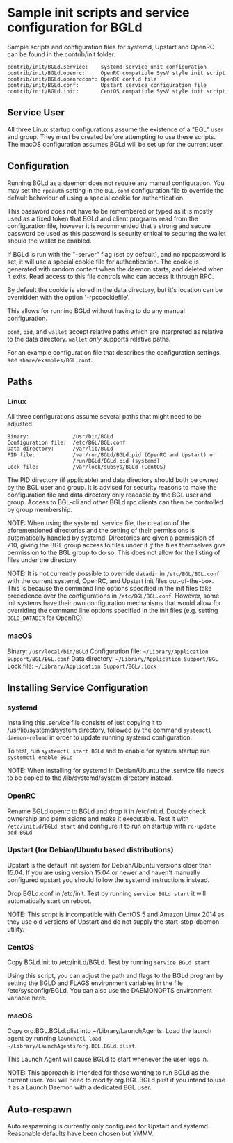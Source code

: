 Sample init scripts and service configuration for BGLd
==========================================================

Sample scripts and configuration files for systemd, Upstart and OpenRC
can be found in the contrib/init folder.

    contrib/init/BGLd.service:    systemd service unit configuration
    contrib/init/BGLd.openrc:     OpenRC compatible SysV style init script
    contrib/init/BGLd.openrcconf: OpenRC conf.d file
    contrib/init/BGLd.conf:       Upstart service configuration file
    contrib/init/BGLd.init:       CentOS compatible SysV style init script

Service User
---------------------------------

All three Linux startup configurations assume the existence of a "BGL" user
and group.  They must be created before attempting to use these scripts.
The macOS configuration assumes BGLd will be set up for the current user.

Configuration
---------------------------------

Running BGLd as a daemon does not require any manual configuration. You may
set the `rpcauth` setting in the `BGL.conf` configuration file to override
the default behaviour of using a special cookie for authentication.

This password does not have to be remembered or typed as it is mostly used
as a fixed token that BGLd and client programs read from the configuration
file, however it is recommended that a strong and secure password be used
as this password is security critical to securing the wallet should the
wallet be enabled.

If BGLd is run with the "-server" flag (set by default), and no rpcpassword is set,
it will use a special cookie file for authentication. The cookie is generated with random
content when the daemon starts, and deleted when it exits. Read access to this file
controls who can access it through RPC.

By default the cookie is stored in the data directory, but it's location can be overridden
with the option '-rpccookiefile'.

This allows for running BGLd without having to do any manual configuration.

`conf`, `pid`, and `wallet` accept relative paths which are interpreted as
relative to the data directory. `wallet` *only* supports relative paths.

For an example configuration file that describes the configuration settings,
see `share/examples/BGL.conf`.

Paths
---------------------------------

### Linux

All three configurations assume several paths that might need to be adjusted.

	Binary:              /usr/bin/BGLd
	Configuration file:  /etc/BGL/BGL.conf
	Data directory:      /var/lib/BGLd
	PID file:            /var/run/BGLd/BGLd.pid (OpenRC and Upstart) or
                         /run/BGLd/BGLd.pid (systemd)
	Lock file:           /var/lock/subsys/BGLd (CentOS)

The PID directory (if applicable) and data directory should both be owned by the
BGL user and group. It is advised for security reasons to make the
configuration file and data directory only readable by the BGL user and
group. Access to BGL-cli and other BGLd rpc clients can then be
controlled by group membership.

NOTE: When using the systemd .service file, the creation of the aforementioned
directories and the setting of their permissions is automatically handled by
systemd. Directories are given a permission of 710, giving the BGL group
access to files under it _if_ the files themselves give permission to the
BGL group to do so. This does not allow
for the listing of files under the directory.

NOTE: It is not currently possible to override `datadir` in
`/etc/BGL/BGL.conf` with the current systemd, OpenRC, and Upstart init
files out-of-the-box. This is because the command line options specified in the
init files take precedence over the configurations in
`/etc/BGL/BGL.conf`. However, some init systems have their own
configuration mechanisms that would allow for overriding the command line
options specified in the init files (e.g. setting `BGLD_DATADIR` for
OpenRC).

### macOS

Binary:              `/usr/local/bin/BGLd`
Configuration file:  `~/Library/Application Support/BGL/BGL.conf`
Data directory:      `~/Library/Application Support/BGL`
Lock file:           `~/Library/Application Support/BGL/.lock`

Installing Service Configuration
-----------------------------------

### systemd

Installing this .service file consists of just copying it to
/usr/lib/systemd/system directory, followed by the command
`systemctl daemon-reload` in order to update running systemd configuration.

To test, run `systemctl start BGLd` and to enable for system startup run
`systemctl enable BGLd`

NOTE: When installing for systemd in Debian/Ubuntu the .service file needs to be copied to the /lib/systemd/system directory instead.

### OpenRC

Rename BGLd.openrc to BGLd and drop it in /etc/init.d.  Double
check ownership and permissions and make it executable.  Test it with
`/etc/init.d/BGLd start` and configure it to run on startup with
`rc-update add BGLd`

### Upstart (for Debian/Ubuntu based distributions)

Upstart is the default init system for Debian/Ubuntu versions older than 15.04. If you are using version 15.04 or newer and haven't manually configured upstart you should follow the systemd instructions instead.

Drop BGLd.conf in /etc/init.  Test by running `service BGLd start`
it will automatically start on reboot.

NOTE: This script is incompatible with CentOS 5 and Amazon Linux 2014 as they
use old versions of Upstart and do not supply the start-stop-daemon utility.

### CentOS

Copy BGLd.init to /etc/init.d/BGLd. Test by running `service BGLd start`.

Using this script, you can adjust the path and flags to the BGLd program by
setting the BGLD and FLAGS environment variables in the file
/etc/sysconfig/BGLd. You can also use the DAEMONOPTS environment variable here.

### macOS

Copy org.BGL.BGLd.plist into ~/Library/LaunchAgents. Load the launch agent by
running `launchctl load ~/Library/LaunchAgents/org.BGL.BGLd.plist`.

This Launch Agent will cause BGLd to start whenever the user logs in.

NOTE: This approach is intended for those wanting to run BGLd as the current user.
You will need to modify org.BGL.BGLd.plist if you intend to use it as a
Launch Daemon with a dedicated BGL user.

Auto-respawn
-----------------------------------

Auto respawning is currently only configured for Upstart and systemd.
Reasonable defaults have been chosen but YMMV.
